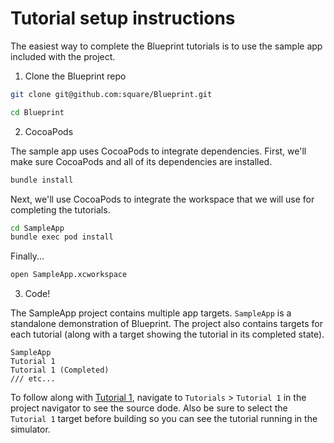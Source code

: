 # Tutorial setup instructions

The easiest way to complete the Blueprint tutorials is to use the sample app included with the project.

1. Clone the Blueprint repo

```bash
git clone git@github.com:square/Blueprint.git
```

```bash
cd Blueprint
```

2. CocoaPods

The sample app uses CocoaPods to integrate dependencies. First, we'll make sure CocoaPods and all of its dependencies are installed.

```bash
bundle install
```

Next, we'll use CocoaPods to integrate the workspace that we will use for completing the tutorials.

```bash
cd SampleApp
bundle exec pod install
```

Finally...

```bash
open SampleApp.xcworkspace
```

3. Code!

The SampleApp project contains multiple app targets. `SampleApp` is a standalone demonstration of Blueprint. The project also contains targets for each tutorial (along with a target showing the tutorial in its completed state).

```
SampleApp
Tutorial 1
Tutorial 1 (Completed)
/// etc...
```

To follow along with [Tutorial 1](./Tutorial1.md), navigate to `Tutorials` > `Tutorial 1` in the project navigator to see the source dode. Also be sure to select the `Tutorial 1` target before building so you can see the tutorial running in the simulator.
